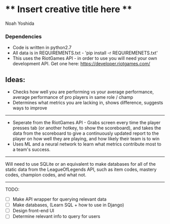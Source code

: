 # ** Insert creative title here **

Noah Yoshida


### Dependencies
 - Code is written in python2.7
 - All data is in REQUIREMENTS.txt - 'pip install -r REQUIREMENETS.txt'
 - This uses the RiotGames API - in order to use you will need your own
   development API. Get one here:
   https://developer.riotgames.com/



 Ideas:
---

 - Checks how well you are performing vs your average performance, average
   performance of pro players in same role / champ
 - Determines what metrics you are lacking in, shows difference, suggests ways
   to improve

---
 - Seperate from the RiotGames API - Grabs screen every time the player presses
   tab (or another hotkey, to show the scoreboard), and takes the data from the
   scoreboard to give a continuously updated report to the player on how well
   they are playing, and how likely their team is to win
 - Uses ML and a neural network to learn what metrics contribute most to a
   team's success.


---

Will need to use SQLite or an equivalent to make databases for all of the
static data from the LeagueOfLegends API, such as item codes, mastery codes,
champion codes, and what not.

---

TODO:
- [ ] Make API wrapper for querying relevant data
- [ ] Make databases, (Learn SQL + how to use in Django)
- [ ] Design front-end UI
- [ ] Determine relevant info to query for users
